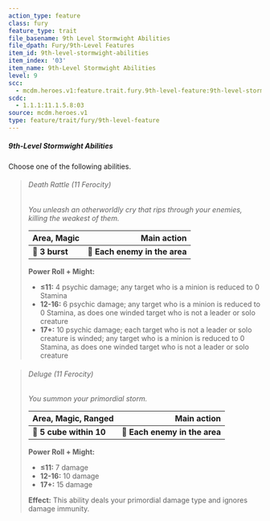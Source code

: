 ```yaml
---
action_type: feature
class: fury
feature_type: trait
file_basename: 9th Level Stormwight Abilities
file_dpath: Fury/9th-Level Features
item_id: 9th-level-stormwight-abilities
item_index: '03'
item_name: 9th-Level Stormwight Abilities
level: 9
scc:
  - mcdm.heroes.v1:feature.trait.fury.9th-level-feature:9th-level-stormwight-abilities
scdc:
  - 1.1.1:11.1.5.8:03
source: mcdm.heroes.v1
type: feature/trait/fury/9th-level-feature
---
```


##### 9th-Level Stormwight Abilities

Choose one of the following abilities.

<!-- -->
> ###### Death Rattle (11 Ferocity)
>
> *You unleash an otherworldly cry that rips through your enemies, killing the weakest of them.*
>
> | **Area, Magic** |               **Main action** |
> | --------------- | ----------------------------: |
> | **📏 3 burst**  | **🎯 Each enemy in the area** |
>
> **Power Roll + Might:**
>
> - **≤11:** 4 psychic damage; any target who is a minion is reduced to 0 Stamina
> - **12-16:** 6 psychic damage; any target who is a minion is reduced to 0 Stamina, as does one winded target who is not a leader or solo creature
> - **17+:** 10 psychic damage; each target who is not a leader or solo creature is winded; any target who is a minion is reduced to 0 Stamina, as does one winded target who is not a leader or solo creature

<!-- -->
> ###### Deluge (11 Ferocity)
>
> *You summon your primordial storm.*
>
> | **Area, Magic, Ranged** |               **Main action** |
> | ----------------------- | ----------------------------: |
> | **📏 5 cube within 10** | **🎯 Each enemy in the area** |
>
> **Power Roll + Might:**
>
> - **≤11:** 7 damage
> - **12-16:** 10 damage
> - **17+:** 15 damage
>
> **Effect:** This ability deals your primordial damage type and ignores damage immunity.
